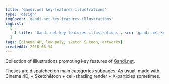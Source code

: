 ```yaml
---
title: 'Gandi.net key-features illustrations'
type: 'design'
imgCover: 'gandi-net-key-features-illustrations'
imgList:
  [
    { title: 'Gandi.net key-features illustrations', src: 'gandi-net-key-features-illustrations_1' },
  ]
tags: [cinema 4D, low poly, sketch & toon, artworks]
createdAt: 2018-06-14
---
```

Collection of illlustrations promoting key features of [Gandi.net](https://www.gandi.net/fr/domain). 
<!--more-->
Theses are dispatched on main categories subpages. As usual, made with Cinema 4D, + Sketch&toon + cell-shading render + X-particles sometimes.